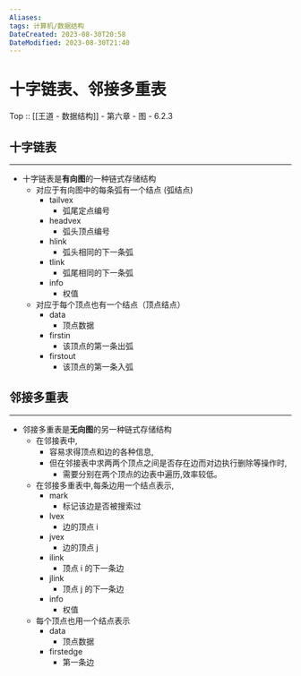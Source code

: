 ```yaml
---
Aliases: 
tags: 计算机/数据结构 
DateCreated: 2023-08-30T20:58
DateModified: 2023-08-30T21:40
---
```

# 十字链表、邻接多重表

Top :: [[王道 - 数据结构]] - 第六章 - 图 - 6.2.3

## 十字链表
---
- 十字链表是**有向图**的一种链式存储结构
	- 对应于有向图中的每条弧有一个结点 (弧结点)
		- tailvex
			- 弧尾定点编号
		- headvex
			- 弧头顶点编号
		- hlink
			- 弧头相同的下一条弧
		- tlink
			- 弧尾相同的下一条弧
		- info
			- 权值
	- 对应于每个顶点也有一个结点（顶点结点）
		- data
			- 顶点数据
		- firstin
			- 该顶点的第一条出弧
		- firstout
			- 该顶点的第一条入弧

## 邻接多重表
---
- 邻接多重表是**无向图**的另一种链式存储结构
	- 在邻接表中,
		- 容易求得顶点和边的各种信息,
		- 但在邻接表中求两两个顶点之间是否存在边而对边执行删除等操作时,
			- 需要分别在两个顶点的边表中遍历,效率较低。
	- 在邻接多重表中,每条边用一个结点表示,
		- mark
			- 标记该边是否被搜索过
		- lvex
			- 边的顶点 i
		- jvex
			- 边的顶点 j
		- ilink
			- 顶点 i 的下一条边
		- jlink
			- 顶点 j 的下一条边
		- info
			- 权值
	- 每个顶点也用一个结点表示
		- data
			- 顶点数据
		- firstedge
			- 第一条边
